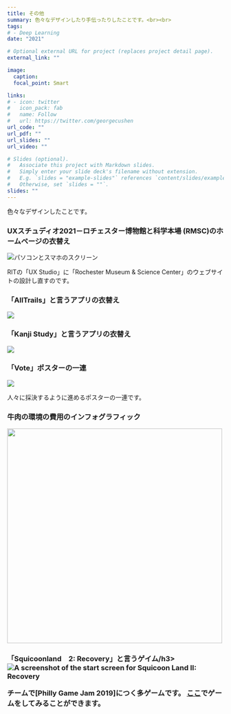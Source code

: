 ```yaml
---
title: その他 
summary: 色々なデザインしたり手伝ったりしたことです。<br><br>
tags:
# - Deep Learning
date: "2021"

# Optional external URL for project (replaces project detail page).
external_link: ""

image:
  caption: 
  focal_point: Smart

links:
# - icon: twitter
#   icon_pack: fab
#   name: Follow
#   url: https://twitter.com/georgecushen
url_code: ""
url_pdf: ""
url_slides: ""
url_video: ""

# Slides (optional).
#   Associate this project with Markdown slides.
#   Simply enter your slide deck's filename without extension.
#   E.g. `slides = "example-slides"` references `content/slides/example-slides.md`.
#   Otherwise, set `slides = ""`.
slides: ""
---
```


色々なデザインしたことです。

<h3>UXスチュディオ2021－ロチェスター博物館と科学本場 (RMSC)のホームページの衣替え</h3>

<img src="/portfolio/misc/RMSC.png" alt="パソコンとスマホのスクリーン">

RITの「UX Studio」に「Rochester Museum & Science Center」のウェブサイトの設計し直すのです。

<h3>「AllTrails」と言うアプリの衣替え</h3>

<img src="/portfolio/misc/AllTrails.png">

<h3>「Kanji Study」と言うアプリの衣替え</h3>

<img src="/portfolio/misc/kanjistudy.png">

<h3>「Vote」ポスターの一連</h3>

<img src="/portfolio/misc/vote.png">

人々に採決するように進めるポスターの一連です。

<h3>牛肉の環境の費用のインフォグラフィック</h3>

<img src="/portfolio/misc/cost-of-beef.png" width="500px">

<h3>「Squicoonland　2: Recovery」と言うゲイム/h3>

<img src="/portfolio/misc/squicoonland.png" alt="A screenshot of the start screen for Squicoon Land II: Recovery">

チームで[Philly Game Jam 2019]につく多ゲームです。 <a href="https://lakupo.itch.io/squicoon-land-ii">ここ</a>でゲームをしてみることができます。